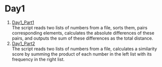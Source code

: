 # Day1
1. [Day1_Part1](Day1_Part1.py)  
   The script reads two lists of numbers from a file, sorts them, pairs corresponding elements, calculates the absolute differences of these pairs, and outputs the sum of these differences as the total distance.
2. [Day1_Part2](Day1_Part2.py)  
   The script reads two lists of numbers from a file, calculates a similarity score by summing the product of each number in the left list with its frequency in the right list.